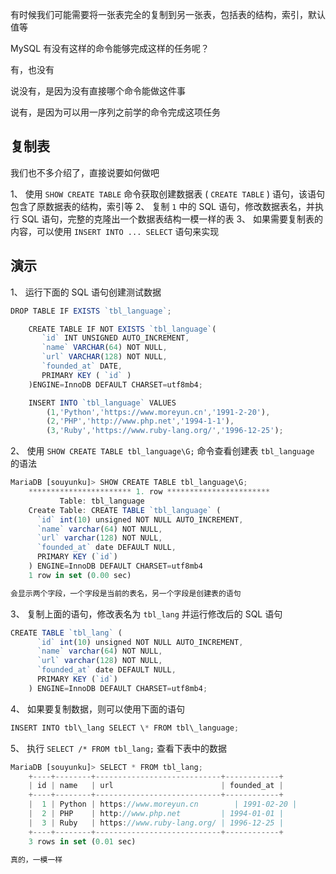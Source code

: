 

有时候我们可能需要将一张表完全的复制到另一张表，包括表的结构，索引，默认值等

MySQL 有没有这样的命令能够完成这样的任务呢？

有，也没有

说没有，是因为没有直接哪个命令能做这件事

说有，是因为可以用一序列之前学的命令完成这项任务

## 复制表

我们也不多介绍了，直接说要如何做吧

1、 使用 `SHOW CREATE TABLE` 命令获取创建数据表 ( `CREATE TABLE` ) 语句，该语句包含了原数据表的结构，索引等
2、 复制 `1` 中的 SQL 语句，修改数据表名，并执行 SQL 语句，完整的克隆出一个数据表结构一模一样的表
3、 如果需要复制表的内容，可以使用 `INSERT INTO ... SELECT` 语句来实现

## 演示

1、 运行下面的 SQL 语句创建测试数据
```js 
DROP TABLE IF EXISTS `tbl_language`;

    CREATE TABLE IF NOT EXISTS `tbl_language`(
       `id` INT UNSIGNED AUTO_INCREMENT,
       `name` VARCHAR(64) NOT NULL,
       `url` VARCHAR(128) NOT NULL,
       `founded_at` DATE,
       PRIMARY KEY ( `id` )
    )ENGINE=InnoDB DEFAULT CHARSET=utf8mb4;

    INSERT INTO `tbl_language` VALUES
        (1,'Python','https://www.moreyun.cn','1991-2-20'),
        (2,'PHP','http://www.php.net','1994-1-1'),
        (3,'Ruby','https://www.ruby-lang.org/','1996-12-25');
```

2、 使用 `SHOW CREATE TABLE tbl_language\G;` 命令查看创建表 `tbl_language` 的语法

```js 
MariaDB [souyunku]> SHOW CREATE TABLE tbl_language\G;
    *********************** 1. row ***********************
           Table: tbl_language
    Create Table: CREATE TABLE `tbl_language` (
      `id` int(10) unsigned NOT NULL AUTO_INCREMENT,
      `name` varchar(64) NOT NULL,
      `url` varchar(128) NOT NULL,
      `founded_at` date DEFAULT NULL,
      PRIMARY KEY (`id`)
    ) ENGINE=InnoDB DEFAULT CHARSET=utf8mb4
    1 row in set (0.00 sec)
```
 
```js 
会显示两个字段，一个字段是当前的表名，另一个字段是创建表的语句
```

3、 复制上面的语句，修改表名为 `tbl_lang` 并运行修改后的 SQL 语句

```js 
CREATE TABLE `tbl_lang` (
      `id` int(10) unsigned NOT NULL AUTO_INCREMENT,
      `name` varchar(64) NOT NULL,
      `url` varchar(128) NOT NULL,
      `founded_at` date DEFAULT NULL,
      PRIMARY KEY (`id`)
    ) ENGINE=InnoDB DEFAULT CHARSET=utf8mb4;
```

4、 如果要复制数据，则可以使用下面的语句

```js 
INSERT INTO tbl\_lang SELECT \* FROM tbl\_language;
```

5、 执行 `SELECT /* FROM tbl_lang;` 查看下表中的数据

```js 
MariaDB [souyunku]> SELECT * FROM tbl_lang;
    +----+--------+----------------------------+------------+
    | id | name   | url                        | founded_at |
    +----+--------+----------------------------+------------+
    |  1 | Python | https://www.moreyun.cn        | 1991-02-20 |
    |  2 | PHP    | http://www.php.net         | 1994-01-01 |
    |  3 | Ruby   | https://www.ruby-lang.org/ | 1996-12-25 |
    +----+--------+----------------------------+------------+
    3 rows in set (0.01 sec)
```
 
```js 
真的，一模一样
```





